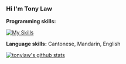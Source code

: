 ### Hi I'm Tony Law

**Programming skills:**  

[![My Skills](https://skillicons.dev/icons?i=ts,nodejs,react,vue,nextjs,tailwind,nestjs,java,springboot,prisma,redis,mysql,docker)](https://skillicons.dev)

**Language skills:**
Cantonese, Mandarin, English

[![tonylaw's github stats](https://github-readme-stats.vercel.app/api?username=tonylawx)](https://github.com/anuraghazra/github-readme-stats)

<!-- Here are some ideas to get you started:
- 🔭 I’m currently working on ...
- 🌱 I’m currently learning ...
- 👯 I’m looking to collaborate on ...
- 🤔 I’m looking for help with ...
- 💬 Ask me about ...
- 📫 How to reach me: ...
- 😄 Pronouns: ...
- ⚡ Fun fact: ...
-->
